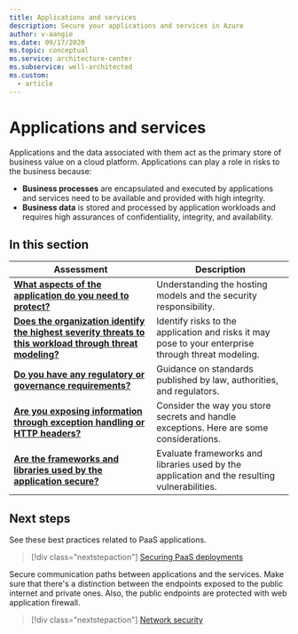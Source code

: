 ```yaml
---
title: Applications and services
description: Secure your applications and services in Azure
author: v-aangie
ms.date: 09/17/2020
ms.topic: conceptual
ms.service: architecture-center
ms.subservice: well-architected
ms.custom:
  - article
---
```


# Applications and services

Applications and the data associated with them act as the primary store of business value on a cloud platform. Applications can play a role in risks to the business because:

- **Business processes** are encapsulated and executed by applications and services need to be available and provided with high integrity.
- **Business data** is stored and processed by application workloads and requires high assurances of confidentiality, integrity, and availability.

## In this section
|Assessment|Description|
|---|---|
|[**What aspects of the application do you need to protect?**](design-apps-considerations.md)|Understanding the hosting models and the security responsibility.|
|[**Does the organization identify the highest severity threats to this workload through threat modeling?**](design-threat-model.md)|Identify risks to the application and risks it may pose to your enterprise through threat modeling. |
|[**Do you have any regulatory or governance requirements?**](design-regulatory-compliance.md)|Guidance on standards published by law, authorities, and regulators.|
|[**Are you exposing information through exception handling or HTTP headers?**](design-app-dependencies.md)|Consider the way you store secrets and handle exceptions. Here are some considerations.|
|[**Are the frameworks and libraries used by the application secure?**](design-app-dependencies.md)|Evaluate frameworks and libraries used by the application and the resulting vulnerabilities.|


## Next steps
See these best practices related to PaaS applications. 

> [!div class="nextstepaction"]
> [Securing PaaS deployments](/azure/security/fundamentals/paas-deployments)

Secure communication paths between applications and the services. Make sure that there's a distinction between the endpoints exposed to the public internet and private ones. Also, the public endpoints are protected with web application firewall. 

> [!div class="nextstepaction"]
> [Network security](/azure/architecture/framework/security/design-network)